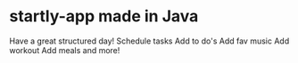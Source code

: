 # startly-app made in Java

Have a great structured day!
Schedule tasks
Add to do's
Add fav music
Add workout
Add meals
and more!
